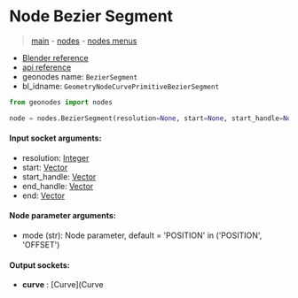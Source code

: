 # Node Bezier Segment

> [main](../structure.md) - [nodes](nodes.md) - [nodes menus](nodes_menus.md)

- [Blender reference](https://docs.blender.org/manual/en/latest/modeling/geometry_nodes/curve_primitives/bezier_segment.html)
- [api reference](https://docs.blender.org/api/current/bpy.types.GeometryNodeCurvePrimitiveBezierSegment.html)
- geonodes name: `BezierSegment`
- bl_idname: `GeometryNodeCurvePrimitiveBezierSegment`

```python
from geonodes import nodes

node = nodes.BezierSegment(resolution=None, start=None, start_handle=None, end_handle=None, end=None, mode='POSITION')
```

#### Input socket arguments:

- resolution: [Integer](Integer.md)
- start: [Vector](Vector.md)
- start_handle: [Vector](Vector.md)
- end_handle: [Vector](Vector.md)
- end: [Vector](Vector.md)

#### Node parameter arguments:

- mode (str): Node parameter, default = 'POSITION' in ('POSITION', 'OFFSET')

#### Output sockets:

- **curve** : [Curve](Curve

